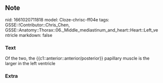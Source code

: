 ## Note
nid: 1661020711818
model: Cloze-chrisc-ff04e
tags: GSSE::!Contributor::Chris_Chen, GSSE::Anatomy::Thorax::06._Middle_mediastinum_and_heart::Heart::Left_ventricle
markdown: false

### Text
<div class='toggle'>
  Of the two, the {{c1::anterior::anterior/posterior}} papillary
  muscle is the larger in the left ventricle
</div>

### Extra

